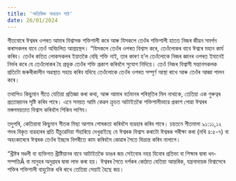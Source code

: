 ```yaml
---
title: 'অতিৰিক্ত অধ্যয়ন পাঠ'
date: 26/01/2024
---
```


গীতবোৰে ঈশ্বৰৰ ওপৰত আমাৰ বিশ্বাসক শক্তিশালী কৰে আৰু যিসকলে তেওঁৰ শক্তিশালী হাতত নিজৰ জীৱন সমৰ্পন কৰাসকলৰ বাবে তেওঁ অবিচলিত আশ্ৰয়স্থল। “যিসকলে তেওঁৰ ওপৰত বিশ্বাস কৰে, তেওঁলোকৰ বাবে ঈশ্বৰে মহান কাৰ্য কৰিব। তেওঁৰ কতিত লোকসকলৰ ইয়াতকৈ বেছি শক্তি নাই, তাৰ কাৰণ হ’ল তেওঁলোকে নিজৰ জ্ঞানৰ ওপৰত ইমানেই নিৰ্ভৰ কৰে যে তেওঁলোকৰ হৈ প্ৰভূক তেওঁৰ শক্তি প্ৰকাশ কৰিবলৈ সুযোগ নিদিয়ে। তেওঁ নিজৰ বিশ্বাসী সন্তানসকলক প্ৰতিটো জৰুৰীকালীন অৱস্থাত সহায় কৰিব যদিহে তেওঁলোকে তেওঁৰ ওপৰত সম্পূৰ্ণ আস্থা ৰাখে আৰু তেওঁৰ আজ্ঞা পালন কৰে।

তথাপিও কিছুমান গীতে যেতিয়া প্ৰতিজ্ঞা কৰা কথা, আৰু আমাৰ বৰ্তমানৰ পৰিস্থতিৰ মিল নাথাকে, তেতিয়া এক গুৰুত্বৰ প্ৰত্যাহ্বানৰ সৃষ্টি কৰিব পাৰে। এনে সময়ত আমি কেৱল ক্ৰুচত আটাইতকৈ শক্তিশালীভাৱে প্ৰকাশ পোৱা ঈশ্বৰৰ মঙ্গলময়তাত বিশ্বাস কৰিবলৈ শিকিব লাগিব।

তদুপৰি, কেতিয়াবা কিছুমান গীতক মিছা আশাৰ পোষকতা কৰিবলৈ ব্যৱহাৰ কৰিব পাৰে। চয়তনে গীতমালা ৯১:১১,১২ পদৰ বিকৃত ব্যৱহাৰৰ প্ৰতি যীচুৱেদিয়া সঁহাৰিয়ে দেখুৱাইছে যে ঈশ্বৰক বিশ্বাস কৰাটো ঈশ্বৰক পৰীক্ষা কৰা (মথি ৪:৫-৭) বা অহংকাৰেৰে ঈশ্বৰক তেওঁৰ ইচ্ছাৰ বিপৰীতে কাম কৰিবলৈ কোৱাৰ সৈতে বিভ্ৰান্ত কৰিব নালাগে।

“খ্ৰীষ্টৰ মণ্ডলী বা ব্যক্তিগত খ্ৰীষ্টিয়ানৰ বাবে আটাইতকৈ ডাঙৰ জয় সেইবোৰ নহয় যিবোৰ প্ৰতিভা বা শিক্ষাৰ দ্বাৰা ধন-সম্পত্তিÃ বা মানুহৰ অনুগ্ৰহৰ দ্বাৰা লাভ কৰা হয়। ঈশ্বৰৰ সৈতে দৰ্শকৰ কোঠাত যেতিয়া আন্তৰিক, যন্ত্ৰনাদায়ক বিশ্বাসেৰে শক্তিৰ শক্তিশালী বাহুটোক ধৰি ৰাখে তেতিয়া সেয়াই হৈছে জয়।
